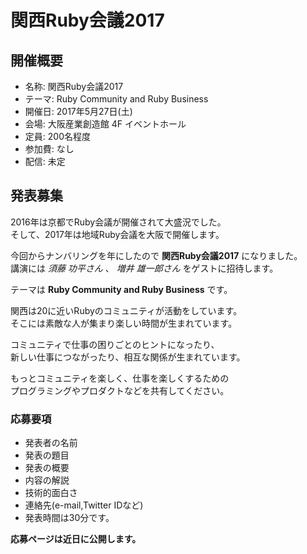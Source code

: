 # 関西Ruby会議2017

## 開催概要

* 名称: 関西Ruby会議2017
* テーマ: Ruby Community and Ruby Business
* 開催日: 2017年5月27日(土)
* 会場: 大阪産業創造館 4F イベントホール
* 定員: 200名程度
* 参加費: なし
* 配信: 未定

## 発表募集

2016年は京都でRuby会議が開催されて大盛況でした。  
そして、2017年は地域Ruby会議を大阪で開催します。  

今回からナンバリングを年にしたので **関西Ruby会議2017** になりました。  
講演には *須藤 功平さん* 、 *増井 雄一郎さん* をゲストに招待します。  

テーマは **Ruby Community and Ruby Business** です。  

関西は20に近いRubyのコミュニティが活動をしています。  
そこには素敵な人が集まり楽しい時間が生まれています。  

コミュニティで仕事の困りごとのヒントになったり、  
新しい仕事につながったり、相互な関係が生まれています。  

もっとコミュニティを楽しく、仕事を楽しくするための  
プログラミングやプロダクトなどを共有してください。  

### 応募要項

* 発表者の名前
* 発表の題目
* 発表の概要
* 内容の解説
* 技術的面白さ
* 連絡先(e-mail,Twitter IDなど)
* 発表時間は30分です。

**応募ページは近日に公開します。**
